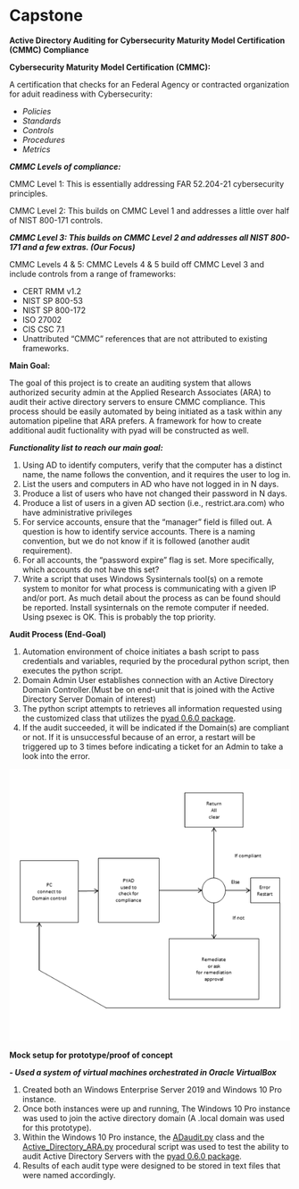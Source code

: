 # Capstone
**Active Directory Auditing for Cybersecurity Maturity Model Certification (CMMC) Compliance**


**Cybersecurity Maturity Model Certification (CMMC):**

A certification that checks for an Federal Agency or contracted organization for aduit readiness with Cybersecurity:
- *Policies*
- *Standards*
- *Controls*
- *Procedures*
- *Metrics*
  

***CMMC Levels of compliance:***

CMMC Level 1: This is essentially addressing FAR 52.204-21 cybersecurity principles.

CMMC Level 2: This builds on CMMC Level 1 and addresses a little over half of NIST 800-171 controls.

***CMMC Level 3: This builds on CMMC Level 2 and addresses all NIST 800-171 and a few extras. (Our Focus)***

CMMC Levels 4 & 5: CMMC Levels 4 & 5 build off CMMC Level 3 and include controls from a range of frameworks:
- CERT RMM v1.2
- NIST SP 800-53
- NIST SP 800-172
- ISO 27002
- CIS CSC 7.1
- Unattributed “CMMC” references that are not attributed to existing frameworks.



**Main Goal:**

The goal of this project is to create an auditing system that allows authorized security admin at the Applied Research Associates (ARA) 
to audit their active directory servers to ensure CMMC compliance. This process should be easily automated by being initiated as a task within any automation pipeline
that ARA prefers. A framework for how to create additional audit fuctionality with pyad will be constructed as well.

***Functionality list to reach our main goal:***
1. Using AD to identify computers, verify that the computer has a distinct name, the name follows the convention, and it requires the user to log in.
2. List the users and computers in AD who have not logged in in N days.
3. Produce a list of users who have not changed their password in N days.
4. Produce a list of users in a given AD section (i.e., restrict.ara.com) who have administrative privileges
5. For service accounts, ensure that the “manager” field is filled out.  A question is how to identify service accounts.  There is a naming convention, but we do not know if it is followed (another audit requirement).
6. For all accounts, the “password expire” flag is set.  More specifically, which accounts do not have this set?
7. Write a script that uses Windows Sysinternals tool(s) on a remote system to monitor for what process is communicating with a given IP and/or port.  As much detail about the process as can be found should be reported.  Install sysinternals on the remote computer if needed.  Using psexec is OK.  This is probably the top priority.

**Audit Process (End-Goal)**

1. Automation environment of choice initiates a bash script to pass credentials and variables, requried by the procedural python script, then executes the python script.
2. Domain Admin User establishes connection with an Active Directory Domain Controller.(Must be on end-unit that is joined with the Active Directory Server Domain of interest)
3. The python script attempts to retrieves all information requested using the customized class that utilizes the [pyad 0.6.0 package](https://pypi.org/project/pyad/).
4. If the audit succeeded, it will be indicated if the Domain(s) are compliant or not. If it is unsuccessful because of an error, a restart will be triggered up to 3 times before indicating a ticket for an Admin to take a look into the error. 

![](Diagrams/Audit_Process_1.png)

**Mock setup for prototype/proof of concept**

***- Used a system of virtual machines orchestrated in Oracle VirtualBox***
1. Created both an Windows Enterprise Server 2019 and Windows 10 Pro instance.
2. Once both instances were up and running, The Windows 10 Pro instance was used to join the active directory domain (A .local domain was used for this prototype).
3. Within the Windows 10 Pro instance, the [ADaudit.py](Scripts/ADaudit.py) class and the [Active_Directory_ARA.py](Scripts/Active_Directory_ARA.py) procedural script was used to test the ability to audit Active Directory Servers with the [pyad 0.6.0 package](https://pypi.org/project/pyad/).
4. Results of each audit type were designed to be stored in text files that were named accordingly.
